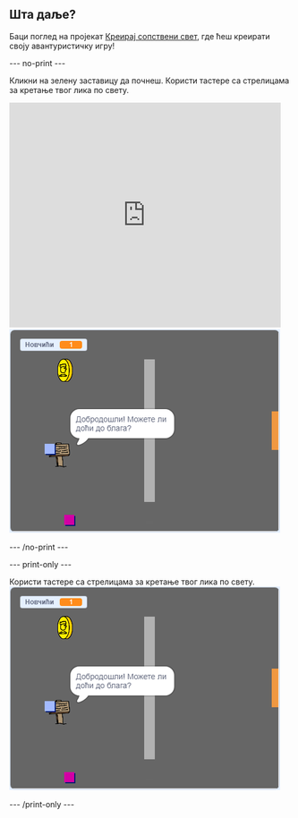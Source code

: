## Шта даље?

Баци поглед на пројекат [Креирај сопствени свет](https://projects.raspberrypi.org/en/projects/create-your-own-world?utm_source=pathway&utm_medium=whatnext&utm_campaign=projects), где ћеш креирати своју авантуристичку игру!

\--- no-print \---

Кликни на зелену заставицу да почнеш. Користи тастере са стрелицама за кретање твог лика по свету.

<div class="scratch-preview">
  <iframe allowtransparency="true" width="485" height="402" src="https://scratch.mit.edu/projects/embed/258757783/?autostart=false" frameborder="0" scrolling="no"></iframe>
  <img src="images/create-showcase.png">
</div>

\--- /no-print \---

\--- print-only \---

Користи тастере са стрелицама за кретање твог лика по свету. ![showcase.png](images/create-showcase.png)

\--- /print-only \---